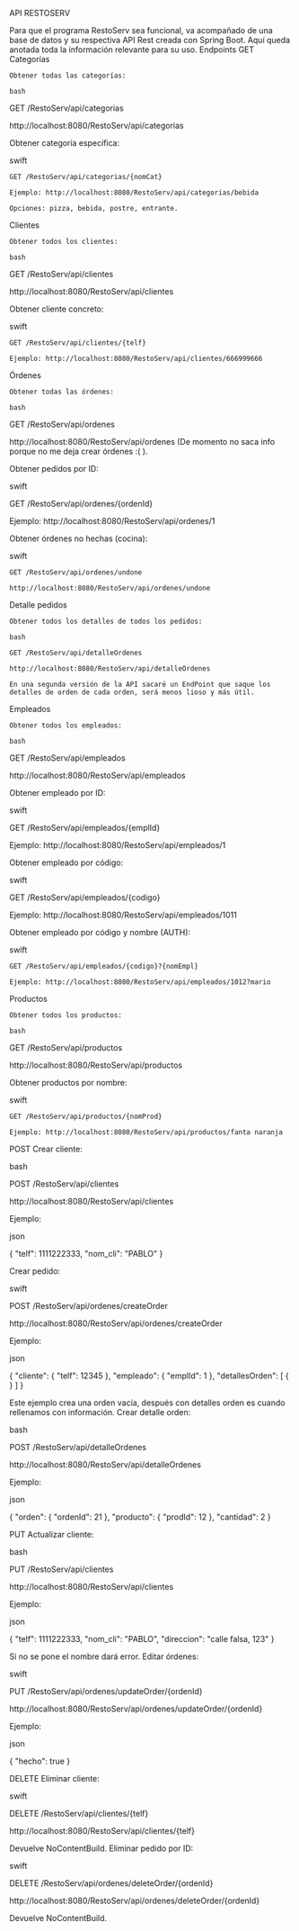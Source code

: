API RESTOSERV

Para que el programa RestoServ sea funcional, va acompañado de una base de datos y su respectiva API Rest creada con Spring Boot. Aquí queda anotada toda la información relevante para su uso.
Endpoints
GET
Categorías

    Obtener todas las categorías:

    bash

GET /RestoServ/api/categorias

http://localhost:8080/RestoServ/api/categorias

Obtener categoría específica:

swift

    GET /RestoServ/api/categorias/{nomCat}

    Ejemplo: http://localhost:8080/RestoServ/api/categorias/bebida

    Opciones: pizza, bebida, postre, entrante.

Clientes

    Obtener todos los clientes:

    bash

GET /RestoServ/api/clientes

http://localhost:8080/RestoServ/api/clientes

Obtener cliente concreto:

swift

    GET /RestoServ/api/clientes/{telf}

    Ejemplo: http://localhost:8080/RestoServ/api/clientes/666999666

Órdenes

    Obtener todas las órdenes:

    bash

GET /RestoServ/api/ordenes

http://localhost:8080/RestoServ/api/ordenes
(De momento no saca info porque no me deja crear órdenes :( ).

Obtener pedidos por ID:

swift

GET /RestoServ/api/ordenes/{ordenId}

Ejemplo: http://localhost:8080/RestoServ/api/ordenes/1

Obtener órdenes no hechas (cocina):

swift

    GET /RestoServ/api/ordenes/undone

    http://localhost:8080/RestoServ/api/ordenes/undone

Detalle pedidos

    Obtener todos los detalles de todos los pedidos:

    bash

    GET /RestoServ/api/detalleOrdenes

    http://localhost:8080/RestoServ/api/detalleOrdenes

    En una segunda versión de la API sacaré un EndPoint que saque los detalles de orden de cada orden, será menos lioso y más útil.

Empleados

    Obtener todos los empleados:

    bash

GET /RestoServ/api/empleados

http://localhost:8080/RestoServ/api/empleados

Obtener empleado por ID:

swift

GET /RestoServ/api/empleados/{emplId}

Ejemplo: http://localhost:8080/RestoServ/api/empleados/1

Obtener empleado por código:

swift

GET /RestoServ/api/empleados/{codigo}

Ejemplo: http://localhost:8080/RestoServ/api/empleados/1011

Obtener empleado por código y nombre (AUTH):

swift

    GET /RestoServ/api/empleados/{codigo}?{nomEmpl}

    Ejemplo: http://localhost:8080/RestoServ/api/empleados/1012?mario

Productos

    Obtener todos los productos:

    bash

GET /RestoServ/api/productos

http://localhost:8080/RestoServ/api/productos

Obtener productos por nombre:

swift

    GET /RestoServ/api/productos/{nomProd}

    Ejemplo: http://localhost:8080/RestoServ/api/productos/fanta naranja

POST
Crear cliente:

bash

POST /RestoServ/api/clientes

http://localhost:8080/RestoServ/api/clientes

Ejemplo:

json

{
    "telf": 1111222333,
    "nom_cli": "PABLO"
}

Crear pedido:

swift

POST /RestoServ/api/ordenes/createOrder

http://localhost:8080/RestoServ/api/ordenes/createOrder

Ejemplo:

json

{
    "cliente": {
        "telf": 12345
    },
    "empleado": {
        "emplId": 1
    },
    "detallesOrden": [
        {
        }
    ]
}

Este ejemplo crea una orden vacía, después con detalles orden es cuando rellenamos con información.
Crear detalle orden:

bash

POST /RestoServ/api/detalleOrdenes

http://localhost:8080/RestoServ/api/detalleOrdenes

Ejemplo:

json

{
    "orden": {
        "ordenId": 21
    },
    "producto": {
        "prodId": 12
    },
    "cantidad": 2
}

PUT
Actualizar cliente:

bash

PUT /RestoServ/api/clientes

http://localhost:8080/RestoServ/api/clientes

Ejemplo:

json

{
    "telf": 1111222333,
    "nom_cli": "PABLO",
    "direccion": "calle falsa, 123"
}

Si no se pone el nombre dará error.
Editar órdenes:

swift

PUT /RestoServ/api/ordenes/updateOrder/{ordenId}

http://localhost:8080/RestoServ/api/ordenes/updateOrder/{ordenId}

Ejemplo:

json

{
    "hecho": true
}

DELETE
Eliminar cliente:

swift

DELETE /RestoServ/api/clientes/{telf}

http://localhost:8080/RestoServ/api/clientes/{telf}

Devuelve NoContentBuild.
Eliminar pedido por ID:

swift

DELETE /RestoServ/api/ordenes/deleteOrder/{ordenId}

http://localhost:8080/RestoServ/api/ordenes/deleteOrder/{ordenId}

Devuelve NoContentBuild.
